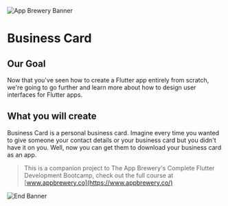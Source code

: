 ![App Brewery Banner](https://github.com/londonappbrewery/Images/blob/master/AppBreweryBanner.png)

# Business Card

## Our Goal

Now that you've seen how to create a Flutter app entirely from scratch, we're going to go further and learn more about how to design user interfaces for Flutter apps.

## What you will create

Business Card is a personal business card. Imagine every time you wanted to give someone your contact details or your business card but you didn't have it on you. Well, now you can get them to download your business card as an app.


>This is a companion project to The App Brewery's Complete Flutter Development Bootcamp, check out the full course at [www.appbrewery.co](https://www.appbrewery.co/)

![End Banner](https://github.com/londonappbrewery/Images/blob/master/readme-end-banner.png)
